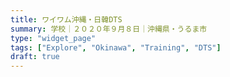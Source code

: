 ```yaml
---
title: ワイワム沖縄・日韓DTS
summary: 学校｜２０２０年９月８日｜沖縄県・うるま市
type: "widget_page"
tags: ["Explore", "Okinawa", "Training", "DTS"]
draft: true
---
```

